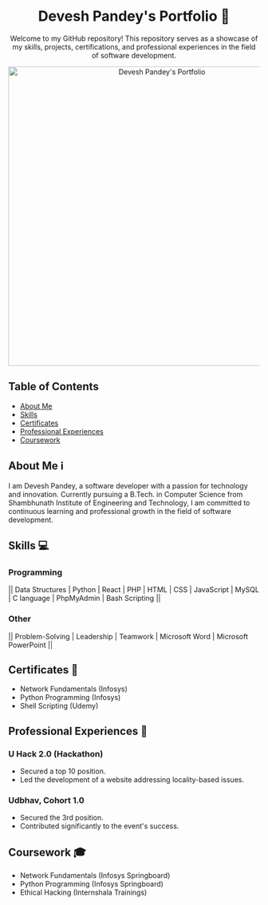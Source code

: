<h1 align="center">Devesh Pandey's Portfolio 🚀</h1>

<p align="center">
  Welcome to my GitHub repository! This repository serves as a showcase of my skills, projects, certifications, and professional experiences in the field of software development.
</p>

<p align="center">
  <!-- Add badges here -->
</p>

<p align="center">
  <a href="https://deveshpandey65.github.io/Devesh/"><img src="https://github.io/deveshpandey65/portfolio/blob/main/assets/portfolio-screenshot.png" href="https://deveshpandey65.github.io/Devesh/" alt="Devesh Pandey's Portfolio" width="600"></a>
</p>

## Table of Contents
- [About Me](#about-me-ℹ%EF%B8%8F)
- [Skills](#skills-)
- [Certificates](#certificates-)
- [Professional Experiences](#professional-experiences-)
- [Coursework](#coursework-)

<!-- About Me Section -->
## About Me ℹ️
I am Devesh Pandey, a software developer with a passion for technology and innovation. Currently pursuing a B.Tech. in Computer Science from Shambhunath Institute of Engineering and Technology, I am committed to continuous learning and professional growth in the field of software development.

<!-- Skills Section -->
## Skills 💻
### Programming
 || Data Structures | Python | React | PHP | HTML | CSS | JavaScript | MySQL | C language | PhpMyAdmin | Bash Scripting ||

### Other
 || Problem-Solving | Leadership | Teamwork | Microsoft Word | Microsoft PowerPoint ||

<!-- Certificates Section -->
## Certificates 🏅
- Network Fundamentals (Infosys)
- Python Programming (Infosys)
- Shell Scripting (Udemy)

<!-- Projects Section -->
## Professional Experiences 🚀
### U Hack 2.0 (Hackathon)
- Secured a top 10 position.
- Led the development of a website addressing locality-based issues.

### Udbhav, Cohort 1.0
- Secured the 3rd position.
- Contributed significantly to the event's success.

<!-- Coursework Section -->
## Coursework 🎓
- Network Fundamentals (Infosys Springboard)
- Python Programming (Infosys Springboard)
- Ethical Hacking (Internshala Trainings)
